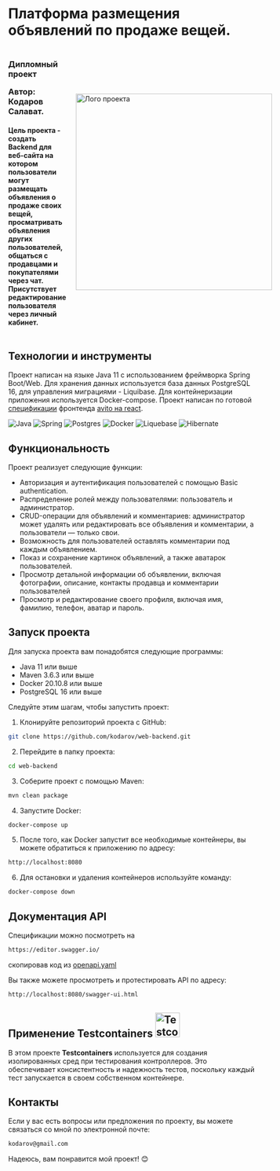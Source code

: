 # Платформа размещения объявлений по продаже вещей.
<div style="display: flex; align-items: center; justify-content: space-between;">
  <div style="width: 60%;">
    <h3>Дипломный проект
    <p>Автор: Кодаров Салават.</p></h3>
<h4>Цель проекта - создать Backend для веб-сайта на котором пользователи могут размещать объявления о продаже своих вещей, просматривать объявления других пользователей, общаться с продавцами и покупателями через чат.
Присутствует редактирование пользователя через личный кабинет.</h4>
  </div>
  <img src="banner.gif" alt="Лого проекта" width="400" hspace="20"/>
</div>



## Технологии и инструменты

Проект написан на языке Java 11 с использованием фреймворка Spring Boot/Web. Для хранения данных используется база данных
PostgreSQL 16, для управления миграциями - Liquibase. 
Для контейнеризации приложения используется Docker-compose. Проект написан по готовой [cпецификации](https://example.com/path/to/your/specification.yaml)
фронтенда 
[avito на react](https://github.com/BizinMitya/front-react-avito).

![Java](https://img.shields.io/badge/java-11-%23ED8B00.svg?style=for-the-badge&logo=openjdk&logoColor=white)
![Spring](https://img.shields.io/badge/spring--boot-2.7.15-%236DB33F.svg?style=for-the-badge&logo=spring&logoColor=white)
![Postgres](https://img.shields.io/badge/postgres-16-%23316192.svg?style=for-the-badge&logo=postgresql&logoColor=white)
![Docker](https://img.shields.io/badge/docker-%230db7ed.svg?style=for-the-badge&logo=docker&logoColor=white)
![Liquebase](https://img.shields.io/badge/liquibase-%230db7ed.svg?style=for-the-badge&logo=liquibase&logoColor=white)
![Hibernate](https://img.shields.io/badge/hibernate-%236DB33F.svg?style=for-the-badge&logo=hibernate&logoColor=white)

## Функциональность

Проект реализует следующие функции:

- Авторизация и аутентификация пользователей с помощью Basic authentication.
- Распределение ролей между пользователями: пользователь и администратор.
- CRUD-операции для объявлений и комментариев: администратор может удалять или редактировать все объявления и комментарии, а пользователи — только свои.
- Возможность для пользователей оставлять комментарии под каждым объявлением.
- Показ и сохранение картинок объявлений, а также аватарок пользователей.
- Просмотр детальной информации об объявлении, включая фотографии, описание, контакты продавца и комментарии пользователей
- Просмотр и редактирование своего профиля, включая имя, фамилию, телефон, аватар и пароль.

## Запуск проекта

Для запуска проекта вам понадобятся следующие программы:

- Java 11 или выше
- Maven 3.6.3 или выше
- Docker 20.10.8 или выше
- PostgreSQL 16 или выше

Следуйте этим шагам, чтобы запустить проект:

1. Клонируйте репозиторий проекта с GitHub:

```bash
git clone https://github.com/kodarov/web-backend.git
```

2. Перейдите в папку проекта:

```bash
cd web-backend
```

3. Соберите проект с помощью Maven:

```bash
mvn clean package
```

4. Запустите Docker:

```bash
docker-compose up
```

5. После того, как Docker запустит все необходимые контейнеры, вы можете обратиться к приложению по адресу:

```bash
http://localhost:8080
```

6. Для остановки и удаления контейнеров используйте команду:

```bash
docker-compose down
```

## Документация API
Спецификации можно посмотреть на 
```bash
https://editor.swagger.io/ 
```
скопировав код из
[openapi.yaml](https://github.com/BizinMitya/front-react-avito/blob/main/openapi.yaml)

Вы также можете просмотреть и протестировать API по адресу:

```bash
http://localhost:8080/swagger-ui.html
```


## Применение Testсontainers <img src="https://avatars.githubusercontent.com/u/13393021?s=200&v=4" alt="Testcontainers" width="50" height="50">

В этом проекте <b>Testcontainers</b> используется для создания изолированных сред при тестирования контроллеров. Это обеспечивает консистентность и надежность тестов, поскольку каждый тест запускается в своем собственном контейнере.



## Контакты

Если у вас есть вопросы или предложения по проекту, вы можете связаться со мной по электронной почте:

```bash
kodarov@gmail.com
```

Надеюсь, вам понравится мой проект! 😊